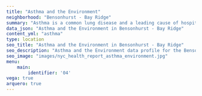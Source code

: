 ```yaml
---
title: "Asthma and the Environment"
neighborhood: "Bensonhurst - Bay Ridge"
summary: "Asthma is a common lung disease and a leading cause of hospitalizations for children under 15 years old. This report provides a summary of asthma indicators by neighborhood. It also describes housing and neighborhood characteristics that can make asthma worse."
data_json: "Asthma and the Environment in Bensonhurst - Bay Ridge"
content_yml: "asthma"
type: location
seo_title: "Asthma and the Environment in Bensonhurst - Bay Ridge"
seo_description: "Asthma and the Environment data profile for the Bensonhurst - Bay Ridge neighborhood of NYC."
seo_image: "images/nyc_health_report_asthma_environment.jpg"
menu:
    main:
        identifier: '04'
vega: true
arquero: true
---
```

